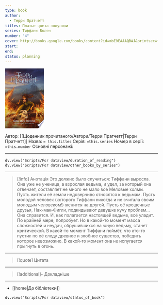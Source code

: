 ```yaml
---
type: book
author:
  - Терри Пратчетт
titles: Платье цвета полуночи
series: Тиффани Болен
number: "4"
cover: http://books.google.com/books/content?id=mbE0EAAAQBAJ&printsec=frontcover&img=1&zoom=1&edge=curl&source=gbs_api
start:
end:
status: planning
---
```

![cover|150](media/cover!150-464.jpg)

Автор: [[Щоденник прочитаного/Автори/Терри Пратчетт|Терри Пратчетт]]
Назва: `= this.titles`
Серія:  `=this.series`
Номер в серії: `=this.number`
Основні персонажі:

---
```dataviewjs
dv.view("Scripts/For dataview/duration_of_reading")
dv.view("Scripts/For dataview/other_books_by_series")
```

---
>[!info] Анотація
>Это должно было случиться: Тиффани выросла. Она уже не ученица, а взрослая ведьма, и удел, за который она отвечает, составляет не много не мало все Меловые холмы. Пусть жители её земли недоверчиво относятся к ведьмам. Пусть молодой человек (которого Тиффани никогда и не считала своим молодым человеком!) женится на другой. Пусть её крошечные друзья, Нак-мак-Фигли, подкидывают девушке кучу проблем... Она справится. И, как полагается настоящей ведьме, всё уладит. По крайней мере, попробует. Но в какой-то момент масса сложностей и неудач, обрушившихся на юную ведьму, станет критической. В какой-то момент Тиффани поймёт, что кто-то пустил по её следу древнее и злобное существо, победить которое невозможно. В какой-то момент она не испугается прыгнуть в огонь.
___

>[!quote] Цитата

---
>[!additional]- Докладніше

---

- [[home|До бібліотеки]]

```dataviewjs
dv.view("Scripts/For dataview/status_of_book")
```